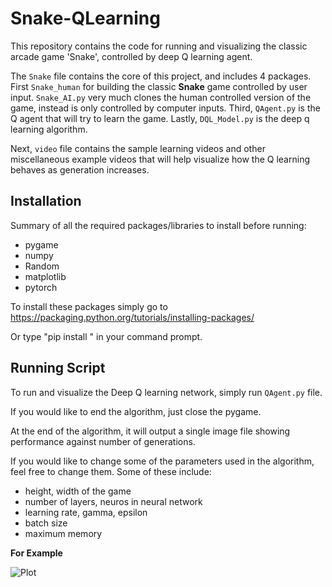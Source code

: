 # Snake-QLearning

This repository contains the code for running and visualizing the classic arcade game 'Snake', controlled by deep Q learning agent.

The ``Snake`` file contains the core of this project, and includes 4 packages. First ``Snake_human`` for building the classic **Snake** game controlled by user input. ``Snake_AI.py`` very much clones the human controlled version of the game, instead is only controlled by computer inputs. Third, ``QAgent.py`` is the Q agent that will try to learn the game. Lastly, ``DQL_Model.py`` is the deep q learning algorithm.

Next, ``video`` file contains the sample learning videos and other miscellaneous example videos that will help visualize how the Q learning behaves as generation increases. 

## Installation

Summary of all the required packages/libraries to install before running:
- pygame
- numpy
- Random
- matplotlib
- pytorch

To install these packages simply go to https://packaging.python.org/tutorials/installing-packages/

Or type "pip install <package>" in your command prompt.
  
## Running Script
To run and visualize the Deep Q learning network, simply run ``QAgent.py`` file. 

If you would like to end the algorithm, just close the pygame.
  
At the end of the algorithm, it will output a single image file showing performance against number of generations.
  
If you would like to change some of the parameters used in the algorithm, feel free to change them.
  Some of these include:
  - height, width of the game
  - number of layers, neuros in neural network
  - learning rate, gamma, epsilon
  - batch size
  - maximum memory
  
**For Example**
  
  
  ![Plot](https://user-images.githubusercontent.com/67341452/123872151-ab2dce80-d902-11eb-89e9-f56c15e08025.png)
